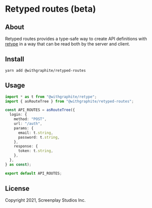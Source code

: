 # Retyped routes (beta)

## About

Retyped routes provides a type-safe way to create API definitions with [retype](https://github.com/withgraphite/retype) in a way that can be read both by the server and client.

## Install

```
yarn add @withgraphite/retyped-routes
```

## Usage

```typescript
import * as t from "@withgraphite/retype";
import { asRouteTree } from "@withgraphite/retyped-routes";

const API_ROUTES = asRouteTree({
  login: {
    method: "POST",
    url: "/auth",
    params: {
      email: t.string,
      password: t.string,
    },
    response: {
      token: t.string,
    },
  },
} as const);

export default API_ROUTES;
```

## License

Copyright 2021, Screenplay Studios Inc.
